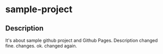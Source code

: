 # sample-project

## Description

It's about sample github project and Github Pages. Description changed fine.
changes. ok. changed again.
